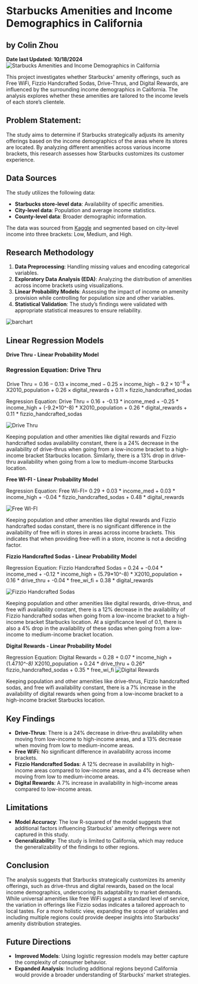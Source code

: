 # Starbucks Amenities and Income Demographics in California
## by Colin Zhou
**Date last Updated: 10/18/2024**
![Starbucks Amenities and Income Demographics in California](https://private-user-images.githubusercontent.com/125409693/377962332-6f326163-f099-4309-af0c-c9e79a51f413.jpg?jwt=eyJhbGciOiJIUzI1NiIsInR5cCI6IkpXVCJ9.eyJpc3MiOiJnaXRodWIuY29tIiwiYXVkIjoicmF3LmdpdGh1YnVzZXJjb250ZW50LmNvbSIsImtleSI6ImtleTUiLCJleHAiOjE3MjkyNzM5MjMsIm5iZiI6MTcyOTI3MzYyMywicGF0aCI6Ii8xMjU0MDk2OTMvMzc3OTYyMzMyLTZmMzI2MTYzLWYwOTktNDMwOS1hZjBjLWM5ZTc5YTUxZjQxMy5qcGc_WC1BbXotQWxnb3JpdGhtPUFXUzQtSE1BQy1TSEEyNTYmWC1BbXotQ3JlZGVudGlhbD1BS0lBVkNPRFlMU0E1M1BRSzRaQSUyRjIwMjQxMDE4JTJGdXMtZWFzdC0xJTJGczMlMkZhd3M0X3JlcXVlc3QmWC1BbXotRGF0ZT0yMDI0MTAxOFQxNzQ3MDNaJlgtQW16LUV4cGlyZXM9MzAwJlgtQW16LVNpZ25hdHVyZT1iNmQyNDg4YjllNzgwYWI0YTFmNDhkMWQ2MjE5ZjNkYjk0ZTVmYTI1M2VkMjgzYTdhYzM0ODE4MzcxNjg4NWUwJlgtQW16LVNpZ25lZEhlYWRlcnM9aG9zdCJ9.AOgswB_xABriqfqb-2aRYVa5imKhBXKAP6SiP8LI-1I)

This project investigates whether Starbucks' amenity offerings, such as Free WiFi, Fizzio Handcrafted Sodas, Drive-Thrus, and Digital Rewards, are influenced by the surrounding income demographics in California. The analysis explores whether these amenities are tailored to the income levels of each store’s clientele.


## Problem Statement:

The study aims to determine if Starbucks strategically adjusts its amenity offerings based on the income demographics of the areas where its stores are located. By analyzing different amenities across various income brackets, this research assesses how Starbucks customizes its customer experience.

## Data Sources
The study utilizes the following data:

- **Starbucks store-level data**: Availability of specific amenities.
- **City-level data**: Population and average income statistics.
- **County-level data**: Broader demographic information.

The data was sourced from [Kaggle](https://www.kaggle.com/datasets/mexwell/starbucks-worldwide-and-california) and segmented based on city-level income into three brackets: Low, Medium, and High.

## Research Methodology
1. **Data Preprocessing**: Handling missing values and encoding categorical variables.
2. **Exploratory Data Analysis (EDA)**: Analyzing the distribution of amenities across income brackets using visualizations.
3. **Linear Probability Models**: Assessing the impact of income on amenity provision while controlling for population size and other variables.
4. **Statistical Validation**: The study’s findings were validated with appropriate statistical measures to ensure reliability.

![barchart](https://private-user-images.githubusercontent.com/125409693/377967800-ec4bf5cd-5850-4b53-b21c-4b1a88a78f4c.png?jwt=eyJhbGciOiJIUzI1NiIsInR5cCI6IkpXVCJ9.eyJpc3MiOiJnaXRodWIuY29tIiwiYXVkIjoicmF3LmdpdGh1YnVzZXJjb250ZW50LmNvbSIsImtleSI6ImtleTUiLCJleHAiOjE3MjkyNzQ4NTMsIm5iZiI6MTcyOTI3NDU1MywicGF0aCI6Ii8xMjU0MDk2OTMvMzc3OTY3ODAwLWVjNGJmNWNkLTU4NTAtNGI1My1iMjFjLTRiMWE4OGE3OGY0Yy5wbmc_WC1BbXotQWxnb3JpdGhtPUFXUzQtSE1BQy1TSEEyNTYmWC1BbXotQ3JlZGVudGlhbD1BS0lBVkNPRFlMU0E1M1BRSzRaQSUyRjIwMjQxMDE4JTJGdXMtZWFzdC0xJTJGczMlMkZhd3M0X3JlcXVlc3QmWC1BbXotRGF0ZT0yMDI0MTAxOFQxODAyMzNaJlgtQW16LUV4cGlyZXM9MzAwJlgtQW16LVNpZ25hdHVyZT00NmFhMTMyZmFiODM3YmRjYjMxNmMxNWZlNzdhMDJmYTIzZTllYmY0N2ZmMTFiMTcxYTFmNzk4YzM5Mzk4MWM2JlgtQW16LVNpZ25lZEhlYWRlcnM9aG9zdCJ9.8glTS4yEVBw6e1TWxOojX0I9JI81m_2cmkbGW-k5TlQ)

## Linear Regression Models
**Drive Thru - Linear Probability Model**


### Regression Equation: Drive Thru

$$\text{Drive Thru} = 0.16 - 0.13 \times \text{income\_med} - 0.25 \times \text{income\_high} - 9.2 \times 10^{-8} \times \text{X2010\_population} + 0.26 \times \text{digital\_rewards} + 0.11 \times \text{fizzio\_handcrafted\_sodas}$$

Regression Equation: Drive Thru =  0.16 + -0.13 * income_med + -0.25 * income_high + (-9.2*10^-8) * X2010_population + 0.26 * digital_rewards + 0.11 * fizzio_handcrafted_sodas

![Drive Thru](https://private-user-images.githubusercontent.com/125409693/377969593-248c5e20-098b-4afe-a823-2cc05230b77d.png?jwt=eyJhbGciOiJIUzI1NiIsInR5cCI6IkpXVCJ9.eyJpc3MiOiJnaXRodWIuY29tIiwiYXVkIjoicmF3LmdpdGh1YnVzZXJjb250ZW50LmNvbSIsImtleSI6ImtleTUiLCJleHAiOjE3MjkyNzUyNzUsIm5iZiI6MTcyOTI3NDk3NSwicGF0aCI6Ii8xMjU0MDk2OTMvMzc3OTY5NTkzLTI0OGM1ZTIwLTA5OGItNGFmZS1hODIzLTJjYzA1MjMwYjc3ZC5wbmc_WC1BbXotQWxnb3JpdGhtPUFXUzQtSE1BQy1TSEEyNTYmWC1BbXotQ3JlZGVudGlhbD1BS0lBVkNPRFlMU0E1M1BRSzRaQSUyRjIwMjQxMDE4JTJGdXMtZWFzdC0xJTJGczMlMkZhd3M0X3JlcXVlc3QmWC1BbXotRGF0ZT0yMDI0MTAxOFQxODA5MzVaJlgtQW16LUV4cGlyZXM9MzAwJlgtQW16LVNpZ25hdHVyZT1mMWQ2NTY0NDUxZTcxYjlmODY2OTI2NjVlNWY5YmI4YmQ3NjQxZDg4YjM3YzczN2JkZjEwNzRiMzc2MTk5ODBjJlgtQW16LVNpZ25lZEhlYWRlcnM9aG9zdCJ9.d5IRb8WToSZSCrr4NrNFCsAqx7xDCXMOfesh0hm4MH4)

Keeping population and other amenities like digital rewards and Fizzio handcrafted sodas availability constant, there is a 24% decrease in the availability of drive-thrus when going from a low-income bracket to a high-income bracket Starbucks location. Similarly, there is a 13% drop in drive-thru availability when going from a low to medium-income Starbucks location.

**Free WI-FI - Linear Probability Model**

Regression Equation: Free Wi-FI=  0.29 + 0.03 * income_med + 0.03 * income_high + -0.04 * fizzio_handcrafted_sodas + 0.48 * digital_rewards

![Free WI-FI](https://private-user-images.githubusercontent.com/125409693/377969652-833d514e-214f-4de2-a3a3-625e3f31d832.png?jwt=eyJhbGciOiJIUzI1NiIsInR5cCI6IkpXVCJ9.eyJpc3MiOiJnaXRodWIuY29tIiwiYXVkIjoicmF3LmdpdGh1YnVzZXJjb250ZW50LmNvbSIsImtleSI6ImtleTUiLCJleHAiOjE3MjkyNzUyNzUsIm5iZiI6MTcyOTI3NDk3NSwicGF0aCI6Ii8xMjU0MDk2OTMvMzc3OTY5NjUyLTgzM2Q1MTRlLTIxNGYtNGRlMi1hM2EzLTYyNWUzZjMxZDgzMi5wbmc_WC1BbXotQWxnb3JpdGhtPUFXUzQtSE1BQy1TSEEyNTYmWC1BbXotQ3JlZGVudGlhbD1BS0lBVkNPRFlMU0E1M1BRSzRaQSUyRjIwMjQxMDE4JTJGdXMtZWFzdC0xJTJGczMlMkZhd3M0X3JlcXVlc3QmWC1BbXotRGF0ZT0yMDI0MTAxOFQxODA5MzVaJlgtQW16LUV4cGlyZXM9MzAwJlgtQW16LVNpZ25hdHVyZT03MjMyZjU4MDExYzAyYjk2ZTJhMGJjNWUzNTcwOGY4NDEwMWI1ZGU5ZDViNDlkOWZlMDhiNGFjZjg1ZTMyOTVhJlgtQW16LVNpZ25lZEhlYWRlcnM9aG9zdCJ9.5WQvWMB01OQ3t7dlHErHK9VI88-KhRECnbN4E4xIYio)

Keeping population and other amenities like digital rewards and Fizzio handcrafted sodas constant, there is no significant difference in the availability of free wifi in stores in areas across income brackets. This indicates that when providing free-wifi in a store, income is not a deciding factor.

**Fizzio Handcrafted Sodas - Linear Probability Model**

Regression Equation: Fizzio Handcrafted Sodas =  0.24 + -0.04 * income_med + -0.12 * income_high + (5.79*10^-8) * X2010_population + 0.16 * drive_thru + -0.04 * free_wi_fi + 0.38 * digital_rewards

![Fizzio Handcrafted Sodas](https://private-user-images.githubusercontent.com/125409693/377969684-148c8d6f-eea2-416f-8da4-1cc3e28e79a7.png?jwt=eyJhbGciOiJIUzI1NiIsInR5cCI6IkpXVCJ9.eyJpc3MiOiJnaXRodWIuY29tIiwiYXVkIjoicmF3LmdpdGh1YnVzZXJjb250ZW50LmNvbSIsImtleSI6ImtleTUiLCJleHAiOjE3MjkyNzUyNzUsIm5iZiI6MTcyOTI3NDk3NSwicGF0aCI6Ii8xMjU0MDk2OTMvMzc3OTY5Njg0LTE0OGM4ZDZmLWVlYTItNDE2Zi04ZGE0LTFjYzNlMjhlNzlhNy5wbmc_WC1BbXotQWxnb3JpdGhtPUFXUzQtSE1BQy1TSEEyNTYmWC1BbXotQ3JlZGVudGlhbD1BS0lBVkNPRFlMU0E1M1BRSzRaQSUyRjIwMjQxMDE4JTJGdXMtZWFzdC0xJTJGczMlMkZhd3M0X3JlcXVlc3QmWC1BbXotRGF0ZT0yMDI0MTAxOFQxODA5MzVaJlgtQW16LUV4cGlyZXM9MzAwJlgtQW16LVNpZ25hdHVyZT04YzdmN2E2Y2RlN2E5ZWIzNWI5MTMyMDYxNDY3NzFiNzQwNmU1ODdhYzRmODY0NzA4YWVmYTU5MjZkNjMxYWJkJlgtQW16LVNpZ25lZEhlYWRlcnM9aG9zdCJ9.IKpBMUzA8t-dtCg-eSR-VLanlPqxOsjSP6bRaYL0Ix8)

Keeping population and other amenities like digital rewards, drive-thrus, and free wifi availability constant, there is a 12% decrease in the availability of Fizzio handcrafted sodas when going from a low-income bracket to a high-income bracket Starbucks location. At a significance level of 0.1, there is also a 4% drop in the availability of these sodas when going from a low-income to medium-income bracket location.

**Digital Rewards - Linear Probability Model**

Regression Equation: Digital Rewards =  0.28  + 0.07 * income_high + (1.47*10^-8)* X2010_population + 0.24 * drive_thru + 0.26* fizzio_handcrafted_sodas + 0.35 * free_wi_fi
![Digital Rewards](https://private-user-images.githubusercontent.com/125409693/377970475-5c333f74-9621-4a54-973f-8e4881e944bf.png?jwt=eyJhbGciOiJIUzI1NiIsInR5cCI6IkpXVCJ9.eyJpc3MiOiJnaXRodWIuY29tIiwiYXVkIjoicmF3LmdpdGh1YnVzZXJjb250ZW50LmNvbSIsImtleSI6ImtleTUiLCJleHAiOjE3MjkyNzU0NTcsIm5iZiI6MTcyOTI3NTE1NywicGF0aCI6Ii8xMjU0MDk2OTMvMzc3OTcwNDc1LTVjMzMzZjc0LTk2MjEtNGE1NC05NzNmLThlNDg4MWU5NDRiZi5wbmc_WC1BbXotQWxnb3JpdGhtPUFXUzQtSE1BQy1TSEEyNTYmWC1BbXotQ3JlZGVudGlhbD1BS0lBVkNPRFlMU0E1M1BRSzRaQSUyRjIwMjQxMDE4JTJGdXMtZWFzdC0xJTJGczMlMkZhd3M0X3JlcXVlc3QmWC1BbXotRGF0ZT0yMDI0MTAxOFQxODEyMzdaJlgtQW16LUV4cGlyZXM9MzAwJlgtQW16LVNpZ25hdHVyZT1lN2IwZjEwMTY0MDZkMzMwYjU0M2FjYzVmMTU0NjJhODIwYWY0NWUxNDMxMmFlNTRkOGI0YjMxMzQyMDFmMThjJlgtQW16LVNpZ25lZEhlYWRlcnM9aG9zdCJ9.DYwrP25LXxHNzKaBk9AWgI8EBSnMZLyCRQ01nBe0kV4)

Keeping population and other amenities like drive-thrus, Fizzio handcrafted sodas, and free wifi availability constant, there is a 7% increase in the availability of digital rewards when going from a low-income bracket to a high-income bracket Starbucks location.


## Key Findings
- **Drive-Thrus**: There is a 24% decrease in drive-thru availability when moving from low-income to high-income areas, and a 13% decrease when moving from low to medium-income areas.
- **Free WiFi**: No significant difference in availability across income brackets.
- **Fizzio Handcrafted Sodas**: A 12% decrease in availability in high-income areas compared to low-income areas, and a 4% decrease when moving from low to medium-income areas.
- **Digital Rewards**: A 7% increase in availability in high-income areas compared to low-income areas.

## Limitations
- **Model Accuracy**: The low R-squared of the model suggests that additional factors influencing Starbucks' amenity offerings were not captured in this study.
- **Generalizability**: The study is limited to California, which may reduce the generalizability of the findings to other regions.

## Conclusion
The analysis suggests that Starbucks strategically customizes its amenity offerings, such as drive-thrus and digital rewards, based on the local income demographics, underscoring its adaptability to market demands. While universal amenities like free WiFi suggest a standard level of service, the variation in offerings like Fizzio sodas indicates a tailored approach to local tastes. For a more holistic view, expanding the scope of variables and including multiple regions could provide deeper insights into Starbucks' amenity distribution strategies.

## Future Directions
- **Improved Models**: Using logistic regression models may better capture the complexity of consumer behavior.
- **Expanded Analysis**: Including additional regions beyond California would provide a broader understanding of Starbucks' market strategies.
